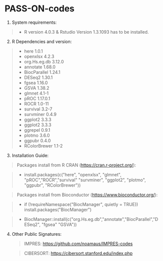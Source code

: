 # PASS-ON-codes

1. System requirements:
  > - R version 4.0.3 & Rstudio Version 1.3.1093 has to be installed.

2. R Dependencies and version:
 > - here 1.0.1
 > - openxlsx 4.2.3 
 > - org.Hs.eg.db 3.12.0
 > - annotate 1.68.0
 > - BiocParallel 1.24.1
 > - DESeq2 1.30.1
 > - fgsea 1.16.0
 > - GSVA 1.38.2
 > - glmnet 4.1-1
 > - pROC 1.17.0.1
 > - ROCR 1.0-11
 > - survival 3.2-7
 > - survminer 0.4.9
 > - ggplot2 3.3.3
 > - ggplot2 3.3.3
 > - ggrepel 0.9.1
 > - plotmo 3.6.0
 > - ggpubr 0.4.0
 > - RColorBrewer 1.1-2
    
3. Installation Guide:
  > Packages install from R CRAN (https://cran.r-project.org/): 

  > - install.packages(c("here", "openxlsx", "glmnet", "pROC","ROCR","survival" "survminer", "ggplot2", "plotmo", "ggpubr", "RColorBrewer"))
  
  > Packages install from Bioconductor (https://www.bioconductor.org/):

  > - if (!requireNamespace("BiocManager", quietly = TRUE)) install.packages("BiocManager")
  
  > - BiocManager::install(c("org.Hs.eg.db","annotate","BiocParallel","DESeq2", "fgsea" "GSVA"))
  
4. Other Public Signatures:
   > IMPRES: https://github.com/noamaus/IMPRES-codes
   
   > CIBERSORT: https://cibersort.stanford.edu/index.php
   
   
  
